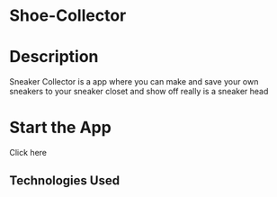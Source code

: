 # Shoe-Collector

# Description
Sneaker Collector is a app where you can make and save your own sneakers to your sneaker closet and show off really is a sneaker head


# Start the App
Click here


## Technologies Used

